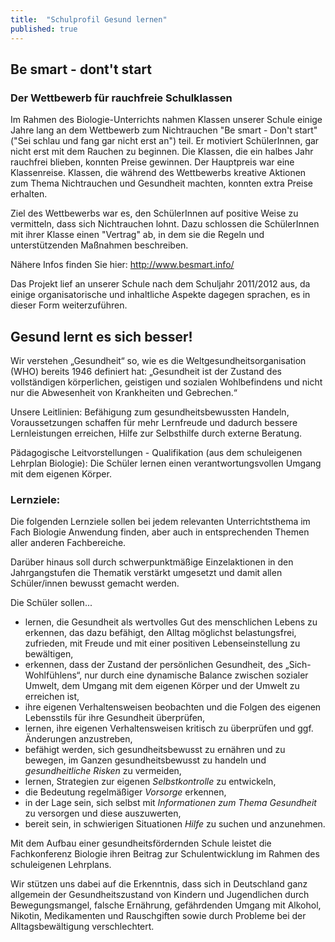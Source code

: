 ```yaml
---
title:  "Schulprofil Gesund lernen"
published: true
---
```



## Be smart - dont't start

### Der Wettbewerb für rauchfreie Schulklassen

Im Rahmen des Biologie-Unterrichts nahmen Klassen unserer Schule einige Jahre lang an dem Wettbewerb zum Nichtrauchen "Be smart - Don't start" ("Sei schlau und fang gar nicht erst an") teil. Er motiviert SchülerInnen, gar nicht erst mit dem Rauchen zu beginnen. Die Klassen, die ein halbes Jahr rauchfrei blieben, konnten Preise gewinnen. Der Hauptpreis war eine Klassenreise. Klassen, die während des Wettbewerbs kreative Aktionen zum Thema Nichtrauchen und Gesundheit machten, konnten extra Preise erhalten.

Ziel des Wettbewerbs war es, den SchülerInnen auf positive Weise zu vermitteln, dass sich Nichtrauchen lohnt. Dazu schlossen die SchülerInnen mit ihrer Klasse einen "Vertrag" ab, in dem sie die Regeln und unterstützenden Maßnahmen beschreiben. 

Nähere Infos finden Sie hier: http://www.besmart.info/  

Das Projekt lief an unserer Schule nach dem Schuljahr 2011/2012 aus, da einige organisatorische und inhaltliche Aspekte dagegen sprachen, es in dieser Form weiterzuführen.

## Gesund lernt es sich besser!

Wir verstehen „Gesundheit“ so, wie es die Weltgesundheitsorganisation (WHO) bereits 1946 definiert hat: „Gesundheit ist der Zustand des vollständigen körperlichen, geistigen und sozialen Wohlbefindens und nicht nur die Abwesenheit von Krankheiten und Gebrechen.“

Unsere Leitlinien: Befähigung zum gesundheitsbewussten Handeln, Voraussetzungen schaffen für mehr Lernfreude und dadurch bessere Lernleistungen erreichen, Hilfe zur Selbsthilfe durch externe Beratung.

Pädagogische Leitvorstellungen - Qualifikation (aus dem schuleigenen Lehrplan Biologie): Die Schüler lernen einen verantwortungsvollen Umgang mit dem eigenen Körper.

### Lernziele:

Die folgenden Lernziele sollen bei jedem relevanten Unterrichtsthema im Fach Biologie Anwendung finden, aber auch in entsprechenden Themen aller anderen Fachbereiche. 

Darüber hinaus soll durch schwerpunktmäßige Einzelaktionen in den Jahrgangstufen die Thematik verstärkt umgesetzt und damit allen Schüler/innen bewusst gemacht werden.

Die Schüler sollen...

- lernen, die Gesundheit als wertvolles Gut des menschlichen Lebens zu erkennen, das dazu befähigt, den Alltag möglichst belastungsfrei, zufrieden, mit Freude und mit einer positiven Lebenseinstellung zu bewältigen,
- erkennen, dass der Zustand der persönlichen Gesundheit, des „Sich-Wohlfühlens“, nur durch eine dynamische Balance zwischen sozialer Umwelt, dem Umgang mit dem eigenen Körper und der Umwelt zu erreichen ist,
- ihre eigenen Verhaltensweisen beobachten und die Folgen des eigenen Lebensstils für ihre Gesundheit überprüfen,
- lernen, ihre eigenen Verhaltensweisen kritisch zu überprüfen und ggf. Änderungen anzustreben,
- befähigt werden, sich gesundheitsbewusst zu ernähren und zu bewegen, im Ganzen gesundheitsbewusst zu handeln und *gesundheitliche Risken* zu vermeiden,
- lernen, Strategien zur eigenen *Selbstkontrolle* zu entwickeln,
- die Bedeutung regelmäßiger *Vorsorge* erkennen,
- in der Lage sein, sich selbst mit *Informationen zum Thema Gesundheit* zu versorgen und diese auszuwerten,
- bereit sein, in schwierigen Situationen *Hilfe* zu suchen und anzunehmen.

Mit dem Aufbau einer gesundheitsfördernden Schule leistet die Fachkonferenz Biologie ihren Beitrag zur Schulentwicklung im Rahmen des schuleigenen Lehrplans.

Wir stützen uns dabei auf die Erkenntnis, dass sich in Deutschland ganz allgemein der Gesundheitszustand von Kindern und Jugendlichen durch Bewegungsmangel, falsche Ernährung, gefährdenden Umgang mit Alkohol, Nikotin, Medikamenten und Rauschgiften sowie durch Probleme bei der Alltagsbewältigung verschlechtert.

